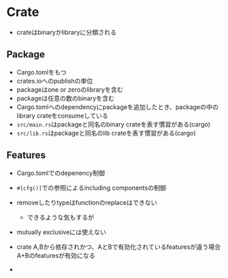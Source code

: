# Crate

* crateはbinaryかlibraryに分類される

## Package

* Cargo.tomlをもつ
* crates.ioへのpublishの単位
* packageはone or zeroのlibraryを含む
* packageは任意の数のbinaryを含む
* Cargo.tomlへのdependencyにpackageを追加したとき、packageの中のlibrary crateをconsumeしている
* `src/main.rs`はpackageと同名のbinary crateを表す慣習がある(cargo)
* `src/lib.rs`はpackageと同名のlib crateを表す慣習がある(cargo)

## Features

* Cargo.tomlでのdepenency制御
* `#[cfg()]`での参照によるincluding componentsの制御
* removeしたりtypeはfunctionのreplaceはできない
  * できるような気もするが

* mutually exclusiveには使えない
* crate A,Bから依存されかつ、AとBで有効化されているfeaturesが違う場合A+Bのfeaturesが有効になる
* 
